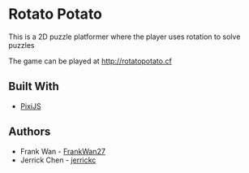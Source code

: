 # Rotato Potato

This is a 2D puzzle platformer where the player uses rotation to solve puzzles

The game can be played at http://rotatopotato.cf

## Built With

* [PixiJS](http://www.pixijs.com) 

## Authors

* Frank Wan - [FrankWan27](https://github.com/FrankWan27)
* Jerrick Chen - [jerrickc](https://github.com/jerrickc)
